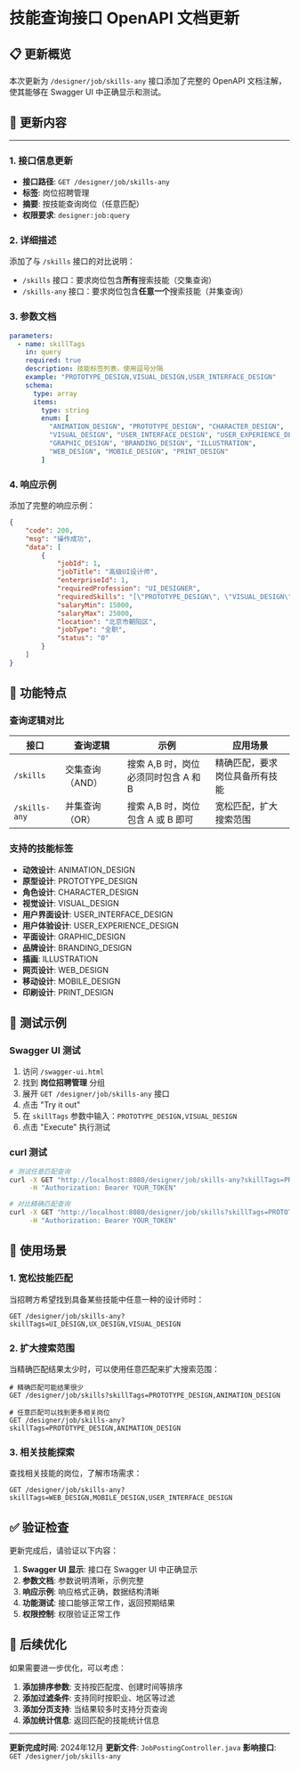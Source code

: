 # 技能查询接口 OpenAPI 文档更新

## 📋 更新概览

本次更新为 `/designer/job/skills-any` 接口添加了完整的 OpenAPI 文档注解，使其能够在 Swagger UI 中正确显示和测试。

## 🔧 更新内容
****
### 1. 接口信息更新

- **接口路径**: `GET /designer/job/skills-any`
- **标签**: 岗位招聘管理
- **摘要**: 按技能查询岗位（任意匹配）
- **权限要求**: `designer:job:query`

### 2. 详细描述

添加了与 `/skills` 接口的对比说明：
- `/skills` 接口：要求岗位包含**所有**搜索技能（交集查询）
- `/skills-any` 接口：要求岗位包含**任意一个**搜索技能（并集查询）

### 3. 参数文档

```yaml
parameters:
  - name: skillTags
    in: query
    required: true
    description: 技能标签列表，使用逗号分隔
    example: "PROTOTYPE_DESIGN,VISUAL_DESIGN,USER_INTERFACE_DESIGN"
    schema:
      type: array
      items:
        type: string
        enum: [
          "ANIMATION_DESIGN", "PROTOTYPE_DESIGN", "CHARACTER_DESIGN",
          "VISUAL_DESIGN", "USER_INTERFACE_DESIGN", "USER_EXPERIENCE_DESIGN",
          "GRAPHIC_DESIGN", "BRANDING_DESIGN", "ILLUSTRATION",
          "WEB_DESIGN", "MOBILE_DESIGN", "PRINT_DESIGN"
        ]
```

### 4. 响应示例

添加了完整的响应示例：

```json
{
    "code": 200,
    "msg": "操作成功",
    "data": [
        {
            "jobId": 1,
            "jobTitle": "高级UI设计师",
            "enterpriseId": 1,
            "requiredProfession": "UI_DESIGNER",
            "requiredSkills": "[\"PROTOTYPE_DESIGN\", \"VISUAL_DESIGN\", \"USER_INTERFACE_DESIGN\"]",
            "salaryMin": 15000,
            "salaryMax": 25000,
            "location": "北京市朝阳区",
            "jobType": "全职",
            "status": "0"
        }
    ]
}
```

## 🎯 功能特点

### 查询逻辑对比

| 接口 | 查询逻辑 | 示例 | 应用场景 |
|------|----------|------|----------|
| `/skills` | 交集查询（AND） | 搜索 A,B 时，岗位必须同时包含 A 和 B | 精确匹配，要求岗位具备所有技能 |
| `/skills-any` | 并集查询（OR） | 搜索 A,B 时，岗位包含 A 或 B 即可 | 宽松匹配，扩大搜索范围 |

### 支持的技能标签

- **动效设计**: ANIMATION_DESIGN
- **原型设计**: PROTOTYPE_DESIGN
- **角色设计**: CHARACTER_DESIGN
- **视觉设计**: VISUAL_DESIGN
- **用户界面设计**: USER_INTERFACE_DESIGN
- **用户体验设计**: USER_EXPERIENCE_DESIGN
- **平面设计**: GRAPHIC_DESIGN
- **品牌设计**: BRANDING_DESIGN
- **插画**: ILLUSTRATION
- **网页设计**: WEB_DESIGN
- **移动设计**: MOBILE_DESIGN
- **印刷设计**: PRINT_DESIGN

## 🧪 测试示例

### Swagger UI 测试

1. 访问 `/swagger-ui.html`
2. 找到 **岗位招聘管理** 分组
3. 展开 `GET /designer/job/skills-any` 接口
4. 点击 "Try it out"
5. 在 `skillTags` 参数中输入：`PROTOTYPE_DESIGN,VISUAL_DESIGN`
6. 点击 "Execute" 执行测试

### curl 测试

```bash
# 测试任意匹配查询
curl -X GET "http://localhost:8080/designer/job/skills-any?skillTags=PROTOTYPE_DESIGN,VISUAL_DESIGN" \
     -H "Authorization: Bearer YOUR_TOKEN"

# 对比精确匹配查询
curl -X GET "http://localhost:8080/designer/job/skills?skillTags=PROTOTYPE_DESIGN,VISUAL_DESIGN" \
     -H "Authorization: Bearer YOUR_TOKEN"
```

## 📝 使用场景

### 1. 宽松技能匹配
当招聘方希望找到具备某些技能中任意一种的设计师时：
```
GET /designer/job/skills-any?skillTags=UI_DESIGN,UX_DESIGN,VISUAL_DESIGN
```

### 2. 扩大搜索范围
当精确匹配结果太少时，可以使用任意匹配来扩大搜索范围：
```
# 精确匹配可能结果很少
GET /designer/job/skills?skillTags=PROTOTYPE_DESIGN,ANIMATION_DESIGN

# 任意匹配可以找到更多相关岗位
GET /designer/job/skills-any?skillTags=PROTOTYPE_DESIGN,ANIMATION_DESIGN
```

### 3. 相关技能探索
查找相关技能的岗位，了解市场需求：
```
GET /designer/job/skills-any?skillTags=WEB_DESIGN,MOBILE_DESIGN,USER_INTERFACE_DESIGN
```

## ✅ 验证检查

更新完成后，请验证以下内容：

1. **Swagger UI 显示**: 接口在 Swagger UI 中正确显示
2. **参数文档**: 参数说明清晰，示例完整
3. **响应示例**: 响应格式正确，数据结构清晰
4. **功能测试**: 接口能够正常工作，返回预期结果
5. **权限控制**: 权限验证正常工作

## 🔄 后续优化

如果需要进一步优化，可以考虑：

1. **添加排序参数**: 支持按匹配度、创建时间等排序
2. **添加过滤条件**: 支持同时按职业、地区等过滤
3. **添加分页支持**: 当结果较多时支持分页查询
4. **添加统计信息**: 返回匹配的技能统计信息

---

**更新完成时间**: 2024年12月
**更新文件**: `JobPostingController.java`
**影响接口**: `GET /designer/job/skills-any`